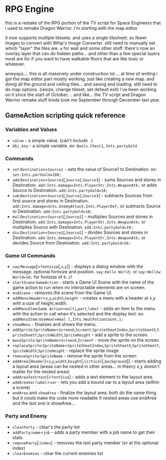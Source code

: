 # RPG Engine

this is a remake of the RPG portion of the TV script for Space Engineers that i used to remake Dragon Warrior. i'm starting with the map editor.

it now supports multiple tilesets. and uses a single tilesheet; so fewer images to convert with Whip's Image Converter. still need to manually set which "layer" the tiles are. `w` for wall and some other stuff. there's now an overlay layer that can do hidden paths... and other than a few special layers most are for if you want to have walkable floors that are like toxic or whatever.

anwyays.... this is all massively under construction lol.... at time of writing i got the map editor part mostly working. just like creating a new map. and doing all the ground and ceiling tiles... and saving and loading. still need to do map options. (resize, change tileset, set default exit) i've been working on it since the start of October.... and like... the TV script and Dragon Warrior remake stuff kinda took me September through December last year.

## GameAction scripting quick reference

### Variables and Values

 * `value` - a simple value. (can't include `.`)
 * `Obj.key` - a simple variable. ex: `Bools.Chest1`, `Ints.partyGold`

### Commands

 * `set`:`Destination`=`Source1` - sets the value of Source1 to Destination. ex: `set:Ints.partGold=100;`
 * `add`:`Destination`=`Source1`[,`Source2`,`Source3`] - sums Sources and stores in Destination. `add:Ints.damage=Ints.PlayerStr,Ints.WeaponAtk;` or adds Source to Destination. `add:Ints.partyGold=10;`
 * `sub`:`Destination`=`Source1`[,`Source2`,`Source3`] - subtracts Sources from first source and stores in Destination. `add:Ints.damage=Ints.EnemyAttack,Ints.PlayerDef;` or subtracts Source to Destination. `add:Ints.partyGold=10;`
 * `mul`:`Destination`=`Source1`[,`Source2`] - multiplies Sources and stores in Destination. `add:Ints.damage=Ints.PlayerStr,Ints.WeaponAtk;` or multiplies Source with Destination. `add:Ints.partyGold=10;`
 * `div`:`Destination`=`Source1`[,`Source2`] - divides Sources and stores in Destination. `add:Ints.damage=Ints.PlayerStr,Ints.WeaponAtk;` or devides Source from Destination. `add:Ints.partyGold=10;`

### Game UI Commands
 
 * `say`:`Message`[=`fontsize`[,`x`,`y`]] - displays a dialog window with the message. optional fontsize and position. `say:Hello World;` or `say:Hellow World=10;` for fontsize of `0.1f`
 * `startScene`:`GameAction` - starts a Game UI Scene with the name of the game action to run when no interactable elements are on screen.
 * `endScene` - removes the scene from the Game UI.
 * `addMenu`:`Header`=`x`,`y`,`width`,`height` - creates a menu with a header at x,y with a size of height,width.
 * `addMenuItem`:`Game Action`=`multi`,`part`,`label` - adds an item to the menu with the action to call when it's selected and the display text. ex: `addMenuItem:UseHeal=Heal [,Ints.HealPotionCount,];`
 * `showMenu` - finalizes and shows the menu.
 * `addSprite`:`SpriteName`=`ScreenX`,`ScreenY`,`SpriteSheetIndex`,`SpriteSheetX`,`SpriteSheetY`,`SpriteWidth`,`SpriteHeight` - add a sprite to the screen.
 * `moveSprite`:`SpriteName`=`ScreenX`,`ScreenY` - move the sprite on the screen.
 * `replaceSprite`:`SpriteName`=`SpriteSheetIndex`,`SpriteSheetX`,`SpriteSheetY`,`SpriteWidth`,`SpriteHeight` - replace the sprite image
 * `removeSprite`:`SpriteName` - remove the sprite from the screen
 * `addArea`:[`Header`]=`x`,`y`,`width`,`height`[,`virtical`[,`background`]] - starts adding a layout area (areas can be nested in other areas... in theory x,y doesn't matter for the nested areas)
 * `addAreaText`:`text`[=`fontSize`] - adds a text element to the layout area.
 * `addAreaVar`:`label`=`var` - lets you add a bound var to a layout area (within a scene)
 * `endArea` and `showArea` - finalize the layout area. both do the same thing but it could make the code more readable if nested areas use endArea and the last one is showArea...

### Party and Enemy

 * `clearParty` - clear's the party list
 * `addParty`:`name`=`job` - adds a party member with a job name to get their stats
 * `removeParty`[:`index`] - removes the last party member (or at the optional index)
 * `clearEnemies` - clear the current enemies list
